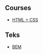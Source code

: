 ## Courses

* [HTML + CSS](https://www.udemy.com/course/design-and-develop-a-killer-website-with-html5-and-css3)

## Teks

* [BEM](https://en.bem.info/methodology/quick-start/)
